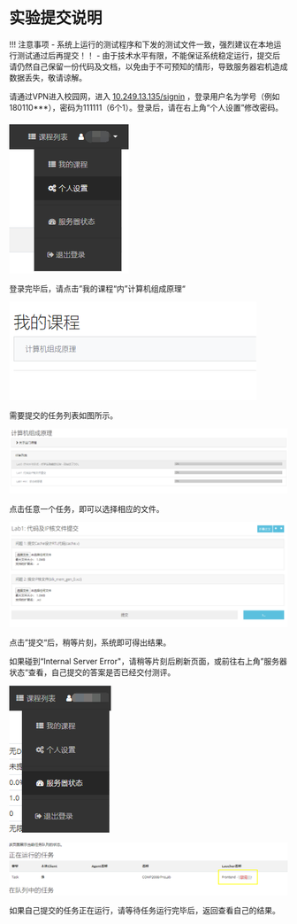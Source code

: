 # 实验提交说明

!!! 注意事项
    - 系统上运行的测试程序和下发的测试文件一致，强烈建议在本地运行测试通过后再提交！！
    - 由于技术水平有限，不能保证系统稳定运行，提交后请仍然自己保留一份代码及文档，以免由于不可预知的情形，导致服务器宕机造成数据丢失，敬请谅解。

请通过VPN进入校园网，进入 [10.249.13.135/signin](http://10.249.13.135/signin) ，登录用户名为学号（例如 180110\*\*\*），密码为111111（6个1）。登录后，请在右上角“个人设置”修改密码。

![image-20200330160500344](ojguide.assets/image-20200330160500344.png)

登录完毕后，请点击”我的课程“内”计算机组成原理“

![image-20200330160021352](ojguide.assets/image-20200330160021352.png)

需要提交的任务列表如图所示。

![image-20200330160032605](ojguide.assets/image-20200330160032605.png)

点击任意一个任务，即可以选择相应的文件。

![image-20200330155654775](ojguide.assets/image-20200330155654775.png)

点击”提交“后，稍等片刻，系统即可得出结果。

如果碰到“Internal Server Error"，请稍等片刻后刷新页面，或前往右上角”服务器状态“查看，自己提交的答案是否已经交付测评。

![image-20200330160336471](ojguide.assets/image-20200330160336471.png)

![image-20200330160429543](ojguide.assets/image-20200330160429543.png)

如果自己提交的任务正在运行，请等待任务运行完毕后，返回查看自己的结果。